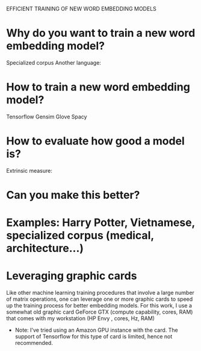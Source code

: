 EFFICIENT TRAINING OF NEW WORD EMBEDDING MODELS

# Why do you want to train a new word embedding model?
Specialized corpus
Another language: 

# How to train a new word embedding model?
Tensorflow
Gensim
Glove
Spacy

# How to evaluate how good a model is?
Extrinsic measure: 

# Can you make this better?

# Examples: Harry Potter, Vietnamese, specialized corpus (medical, architecture...)

# Leveraging graphic cards
Like other machine learning training procedures that involve a large number of 
matrix operations, one can leverage one or more graphic cards to speed up the 
training process for better embedding models. For this work, I use a somewhat 
old graphic card GeForce GTX (compute capability, cores, RAM) that comes 
with my workstation (HP Envy , cores, Hz, RAM)

* Note: I've tried using an Amazon GPU instance with the card. The support of 
Tensorflow for this type of card is limited, hence not recommended.